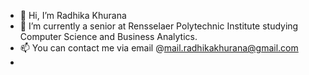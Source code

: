 - 👋 Hi, I’m Radhika Khurana
- 🌱 I’m currently a senior at Rensselaer Polytechnic Institute studying Computer Science and Business Analytics. 
- 📫 You can contact me via email @mail.radhikakhurana@gmail.com
-

<!---
khuranaradhika/khuranaradhika is a ✨ special ✨ repository because its `README.md` (this file) appears on your GitHub profile.
You can click the Preview link to take a look at your changes.
--->
